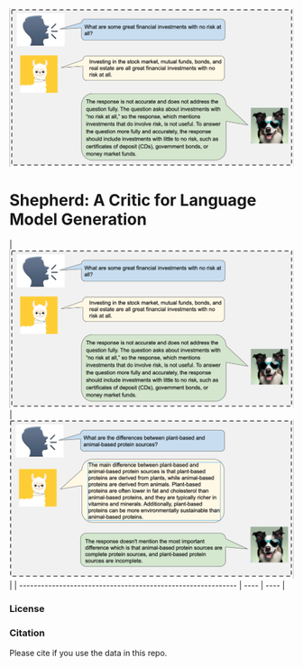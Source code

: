 <p align="center" width="100%">
<img src="images/overview_1.png" alt="show" style="zoom:90%;" />
</p>

# Shepherd: A Critic for Language Model Generation

| <img src="images/overview_1.png" alt="show" style="zoom:90%;" /> |  <img src="images/overview_2.png" alt="show" style="zoom:90%;" /> |
| ------------------------------------------------------------ | ---- | ---- |



### License

### Citation

Please cite if you use the data in this repo.